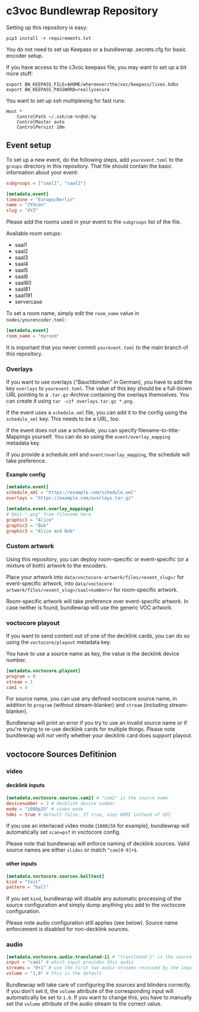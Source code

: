 # c3voc Bundlewrap Repository

Setting up this repository is easy:

```
pip3 install -r requirements.txt
```

You do not need to set up Keepass or a bundlewrap .secrets.cfg for basic
encoder setup.

If you have access to the c3voc keepass file, you may want to set up a
bit more stuff:

```
export BW_KEEPASS_FILE=$HOME/whereever/the/voc/keepass/lives.kdbx
export BW_KEEPASS_PASSWORD=reallysecure
```

You want to set up ssh multiplexing for fast runs:
```
Host *
    ControlPath ~/.ssh/cm-%r@%h:%p
    ControlMaster auto
    ControlPersist 10m
```

## Event setup

To set up a new event, do the following steps, add `yourevent.toml` to
the `groups` directory in this repository. That file should contain the
basic information about your event:

```toml
subgroups = ["saal1", "saal2"]

[metadata.event]
timezone = "Europe/Berlin"
name = "ZYXcon"
slug = "XYZ"
```

Please add the rooms used in your event to the `subgroups` list of the
file.

Available room setups:
* saal1
* saal2
* saal3
* saal4
* saal5
* saal6
* saal80
* saal81
* saal191
* servercase

To set a room name, simply edit the `room_name` value in `nodes/yourencoder.toml`:

```toml
[metadata.event]
room_name = "myroom"
```

It is important that you never commit `yourevent.toml` to the main branch
of this repository.

### Overlays

If you want to use overlays ("Bauchbinden" in German), you have to add
the key `overlays` to `yourevent.toml`. The value of this key should be
a full-blown URL pointing to a `.tar.gz`-Archive containing the overlays
themselves. You can create it using `tar -czf overlays.tar.gz *.png`.

If the event uses a `schedule.xml` file, you can add it to the config
using the `schedule_xml` key. This needs to be a URL, too.

If the event does not use a schedule, you can specify
filename-to-title-Mappings yourself. You can do so using the
`event/overlay_mapping` metadata key.

If you provide a schedule.xml and `event/overlay_mapping`, the schedule
will take preference.

#### Example config

```toml
[metadata.event]
schedule_xml = "https://example.com/schedule.xml"
overlays = "https://example.com/overlays.tar.gz"

[metadata.event.overlay_mappings]
# Omit ".png" from filename here
graphic1 = "Alice"
graphic2 = "Bob"
graphic3 = "Alice and Bob"
```

### Custom artwork

Using this repository, you can deploy room-specific or event-specific
(or a mixture of both) artwork to the encoders.

Place your artwork into `data/voctocore-artwork/files/<event_slug>/`
for event-specific artwork, into
`data/voctocore-artwork/files/<event_slug>/saal<number>/` for
room-specific artwork.

Room-specific artwork will take preference over event-specific artwork.
In case neither is found, bundlewrap will use the generic VOC artwork.


### voctocore playout

If you want to send content out of one of the decklink cards, you can
do so using the `voctocore/playout` metadata key.

You have to use a source name as key, the value is the decklink device
number.

```toml
[metadata.voctocore.playout]
program = 0
stream = 1
cam1 = 4
```

For source name, you can use any defined voctocore source name, in
addition to `program` (without stream-blanker) and `stream` (including
stream-blanker).

Bundlewrap will print an error if you try to use an invalid source name
or if you're trying to re-use decklink cards for multiple things. Please
note bundlewrap will *not* verify whether your decklink card does support
playout.

## voctocore Sources Defitinion

### video

#### decklink inputs

```toml
[metadata.voctocore.sources.cam2] # "cam2" is the source name
devicenumber = 2 # decklink device number
mode = "1080p25" # video mode
hdmi = true # default false. If true, uses HDMI instead of SDI
```

If you use an interlaced video mode (`1080i50` for example), bundlewrap
will automatically set `scan=psf` in voctocore config.

Please note that bundlewrap will enforce naming of decklink sources.
Valid source names are either `slides` or match `^cam[0-9]+$`.

#### other inputs

```toml
[metadata.voctocore.sources.balltest]
kind = "test"
pattern = "ball"
```

If you set `kind`, bundlewrap will disable any automatic processing of
the source configuration and simply dump anything you add to the
voctocore configuration.

Please note audio configuration still applies (see below).
Source name enforcement is disabled for non-decklink sources.

### audio

```toml
[metadata.voctocore.audio.translated-1] # "translated-1" is the source name
input = "cam1" # which input provides this audio
streams = "0+1" # use the first two audio streams received by the input
volume = "1,0" # this is the default
```

Bundlewrap will take care of configuring the sources and blinders correctly.
If you don't set it, the `volume` attribute of the corresponding input
will automatically be set to `1.0`. If you want to change this, you have
to manually set the `volume` attribute of the audio stream to the correct
value.
